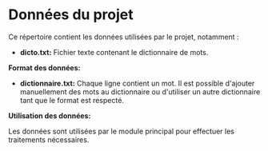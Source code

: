 # Données du projet

Ce répertoire contient les données utilisées par le projet, notamment :

* **dicto.txt:** Fichier texte contenant le dictionnaire de mots.

**Format des données:**

* **dictionnaire.txt:** Chaque ligne contient un mot. Il est possible d'ajouter manuellement des mots au dictionnaire ou d'utiliser un autre dictionnaire tant que le format est respecté.

**Utilisation des données:**

Les données sont utilisées par le module principal pour effectuer les traitements nécessaires.
